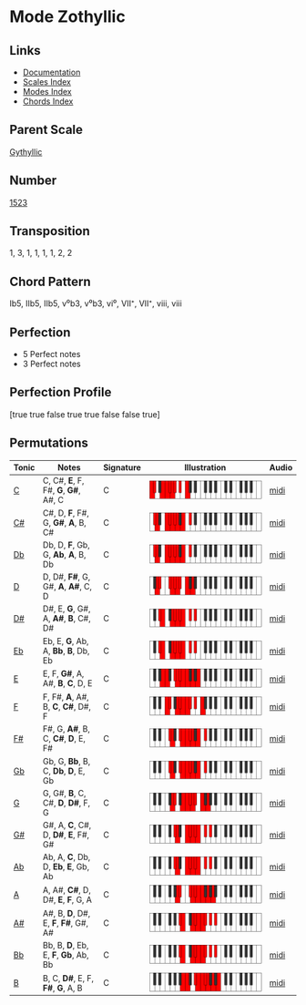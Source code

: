 # Mode Zothyllic

## Links

- [Documentation](README.md)
- [Scales Index](Scales.md)
- [Modes Index](Modes.md)
- [Chords Index](Chords.md)

## Parent Scale

[Gythyllic](ScaleGythyllic.md)

## Number

[1523](https://ianring.com/musictheory/scales/1523)

## Transposition

1, 3, 1, 1, 1, 1, 2, 2

## Chord Pattern

Ib5, IIb5, IIb5, v⁰b3, v⁰b3, vi⁰, VII⁺, VII⁺, viii, viii

## Perfection

- 5 Perfect notes
- 3 Perfect notes

## Perfection Profile

[true true false true true false false true]

## Permutations

| Tonic | Notes | Signature | Illustration | Audio |
|-------|-------|-----------|--------------|-------|
| [C](ModeCNaturalZothyllic.md) | C, C#, **E**, F, F#, **G**, **G#**, A#, C | C | ![CNaturalZothyllic](ModeCNaturalZothyllic.png) | [midi](https://github.com/edipermadi/music/blob/main/docs/ModeCNaturalZothyllic.mid?raw=true) |
| [C#](ModeCSharpZothyllic.md) | C#, D, **F**, F#, G, **G#**, **A**, B, C# | C | ![CSharpZothyllic](ModeCSharpZothyllic.png) | [midi](https://github.com/edipermadi/music/blob/main/docs/ModeCSharpZothyllic.mid?raw=true) |
| [Db](ModeDFlatZothyllic.md) | Db, D, **F**, Gb, G, **Ab**, **A**, B, Db | C | ![DFlatZothyllic](ModeDFlatZothyllic.png) | [midi](https://github.com/edipermadi/music/blob/main/docs/ModeDFlatZothyllic.mid?raw=true) |
| [D](ModeDNaturalZothyllic.md) | D, D#, **F#**, G, G#, **A**, **A#**, C, D | C | ![DNaturalZothyllic](ModeDNaturalZothyllic.png) | [midi](https://github.com/edipermadi/music/blob/main/docs/ModeDNaturalZothyllic.mid?raw=true) |
| [D#](ModeDSharpZothyllic.md) | D#, E, **G**, G#, A, **A#**, **B**, C#, D# | C | ![DSharpZothyllic](ModeDSharpZothyllic.png) | [midi](https://github.com/edipermadi/music/blob/main/docs/ModeDSharpZothyllic.mid?raw=true) |
| [Eb](ModeEFlatZothyllic.md) | Eb, E, **G**, Ab, A, **Bb**, **B**, Db, Eb | C | ![EFlatZothyllic](ModeEFlatZothyllic.png) | [midi](https://github.com/edipermadi/music/blob/main/docs/ModeEFlatZothyllic.mid?raw=true) |
| [E](ModeENaturalZothyllic.md) | E, F, **G#**, A, A#, **B**, **C**, D, E | C | ![ENaturalZothyllic](ModeENaturalZothyllic.png) | [midi](https://github.com/edipermadi/music/blob/main/docs/ModeENaturalZothyllic.mid?raw=true) |
| [F](ModeFNaturalZothyllic.md) | F, F#, **A**, A#, B, **C**, **C#**, D#, F | C | ![FNaturalZothyllic](ModeFNaturalZothyllic.png) | [midi](https://github.com/edipermadi/music/blob/main/docs/ModeFNaturalZothyllic.mid?raw=true) |
| [F#](ModeFSharpZothyllic.md) | F#, G, **A#**, B, C, **C#**, **D**, E, F# | C | ![FSharpZothyllic](ModeFSharpZothyllic.png) | [midi](https://github.com/edipermadi/music/blob/main/docs/ModeFSharpZothyllic.mid?raw=true) |
| [Gb](ModeGFlatZothyllic.md) | Gb, G, **Bb**, B, C, **Db**, **D**, E, Gb | C | ![GFlatZothyllic](ModeGFlatZothyllic.png) | [midi](https://github.com/edipermadi/music/blob/main/docs/ModeGFlatZothyllic.mid?raw=true) |
| [G](ModeGNaturalZothyllic.md) | G, G#, **B**, C, C#, **D**, **D#**, F, G | C | ![GNaturalZothyllic](ModeGNaturalZothyllic.png) | [midi](https://github.com/edipermadi/music/blob/main/docs/ModeGNaturalZothyllic.mid?raw=true) |
| [G#](ModeGSharpZothyllic.md) | G#, A, **C**, C#, D, **D#**, **E**, F#, G# | C | ![GSharpZothyllic](ModeGSharpZothyllic.png) | [midi](https://github.com/edipermadi/music/blob/main/docs/ModeGSharpZothyllic.mid?raw=true) |
| [Ab](ModeAFlatZothyllic.md) | Ab, A, **C**, Db, D, **Eb**, **E**, Gb, Ab | C | ![AFlatZothyllic](ModeAFlatZothyllic.png) | [midi](https://github.com/edipermadi/music/blob/main/docs/ModeAFlatZothyllic.mid?raw=true) |
| [A](ModeANaturalZothyllic.md) | A, A#, **C#**, D, D#, **E**, **F**, G, A | C | ![ANaturalZothyllic](ModeANaturalZothyllic.png) | [midi](https://github.com/edipermadi/music/blob/main/docs/ModeANaturalZothyllic.mid?raw=true) |
| [A#](ModeASharpZothyllic.md) | A#, B, **D**, D#, E, **F**, **F#**, G#, A# | C | ![ASharpZothyllic](ModeASharpZothyllic.png) | [midi](https://github.com/edipermadi/music/blob/main/docs/ModeASharpZothyllic.mid?raw=true) |
| [Bb](ModeBFlatZothyllic.md) | Bb, B, **D**, Eb, E, **F**, **Gb**, Ab, Bb | C | ![BFlatZothyllic](ModeBFlatZothyllic.png) | [midi](https://github.com/edipermadi/music/blob/main/docs/ModeBFlatZothyllic.mid?raw=true) |
| [B](ModeBNaturalZothyllic.md) | B, C, **D#**, E, F, **F#**, **G**, A, B | C | ![BNaturalZothyllic](ModeBNaturalZothyllic.png) | [midi](https://github.com/edipermadi/music/blob/main/docs/ModeBNaturalZothyllic.mid?raw=true) |
